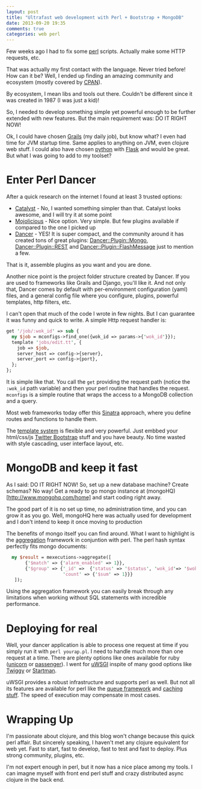 ```yaml
---
layout: post
title: "Ultrafast web development with Perl + Bootstrap + MongoDB"
date: 2013-09-20 19:35
comments: true
categories: web perl
---
```


Few weeks ago I had to fix some [perl](http://www.perl.org) scripts. Actually make some HTTP requests, etc. 

That was actually my first contact with the language. Never tried before! How can it be? Well, I ended up finding an amazing community and ecosystem (mostly covered by [CPAN](http://www.perl.org/cpan.html)).

By ecosystem, I mean libs and tools out there. Couldn't be different since it was created in 1987 (I was just a kid)!

So, I needed to develop something simple yet powerful enough to be further extended with new features. But the main requirement was: DO IT RIGHT NOW!

Ok, I could have chosen [Grails](http://www.grails.org) (my daily job), but know what? I even had time for JVM startup time. Same applies to anything on JVM, even clojure web stuff. I could also have chosen [python](http://python.org/) with [Flask](http://flask.pocoo.org/) and would be great. But what I was going to add to my toolset?

Enter Perl Dancer
=================

After a quick research on the internet I found at least 3 trusted options:

-  [Catalyst](http://www.catalystframework.org/) - No, I wanted something simpler than that. Catalyst looks awesome, and I will try it at some point
-  [Mojolicious](http://mojolicio.us/) - Nice option. Very simple. But few plugins available if compared to the one I picked up
-  [Dancer](http://perldancer.org) - YES! It is super compact, and the community around it has created tons of great plugins: [Dancer::Plugin::Mongo](http://search.cpan.org/~ajct/Dancer-Plugin-Mongo-0.03/lib/Dancer/Plugin/Mongo.pm), [Dancer::Plugin::REST](http://search.cpan.org/~sukria/Dancer-Plugin-REST-0.07/lib/Dancer/Plugin/REST.pm) and [Dancer::Plugin::FlashMessage](http://search.cpan.org/~dams/Dancer-Plugin-FlashMessage-0.314/lib/Dancer/Plugin/FlashMessage.pm) just to mention a few.

That is it, assemble plugins as you want and you are done.

Another nice point is the project folder structure created by Dancer. If you are used to frameworks like Grails and Django, you'll like it. And not only that, Dancer comes by default with per-environment configuration (yaml) files, and a general config file where you configure, plugins, powerful templates, http filters, etc.

I can't open that much of the code I wrote in few nights. But I can guarantee it was funny and quick to write. A simple Http request handler is:

``` perl
get '/job/:wok_id' => sub {
  my $job = mconfigs->find_one({wok_id => params->{'wok_id'}});
  template 'jobs/edit.tt', {
    job => $job,
    server_host => config->{server},
    server_port => config->{port},
  };
};
```

It is simple like that. You call the `get` providing the request path (notice the `:wok_id` path variable) and then your perl routine that handles the request. `mconfigs` is a simple routine that wraps the access to a MongoDB collection and a query.

Most web frameworks today offer this [Sinatra](http://www.sinatrarb.com/) approach, where you define routes and functions to handle them.

The [template system](http://www.template-toolkit.org/index.html) is flexible and very powerful. Just embbed your html/css/js [Twitter Bootstrap](http://getbootstrap.com) stuff and you have beauty. No time wasted with style cascading, user interface layout, etc.

MongoDB and keep it fast
========================

As I said: DO IT RIGHT NOW! So, set up a new database machine? Create schemas? No way! Get a ready to go mongo instance at (mongoHQ)[http://www.mongohq.com/home] and start coding right away. 

The good part of it is no set up time, no administration time, and you can grow it as you go. Well, mongoHQ here was actually used for development and I don't intend to keep it once moving to production

The benefits of mongo itself you can find around. What I want to highlight is the [aggregation](http://docs.mongodb.org/manual/aggregation/) framework in conjuntion with perl. The perl hash syntax perfectly fits mongo documents:

``` perl
  my $result = mexecutions->aggregate([
       {'$match' => {'alarm_enabled' => 1}},
       {'$group' => {'_id' =>  {'status' => '$status', 'wok_id'=> '$wok_id'},
                     'count' => {'$sum' => 1}}}
   ]);
```

Using the aggregation framework you can easily break through any limitations when working without SQL statements with incredible performance.

Deploying for real
==================

Well, your dancer application is able to process one request at time if you simply run it with `perl yourap.pl`. I need to handle much more than one request at a time. There are plenty options like ones available for ruby ([unicorn](http://rubygems.org/gems/unicorn) or [passenger](https://www.phusionpassenger.com/)). I went for [uWSGI](http://uwsgi-docs.readthedocs.org/en/latest/index.html) inspite of many good options like [Twiggy](http://search.cpan.org/~miyagawa/Twiggy-0.1023/lib/Twiggy.pm) or [Startman](http://search.cpan.org/~miyagawa/Starman-0.1000/lib/Starman.pm).

uWSGI provides a robust infrastructure and supports perl as well. But not all its features are available for perl like the [queue framework](http://uwsgi-docs.readthedocs.org/en/latest/Queue.html) and [caching stuff](http://uwsgi-docs.readthedocs.org/en/latest/WebCaching.html). The speed of execution may compensate in most cases.

Wrapping Up
===========

I'm passionate about clojure, and this blog won't change because this quick perl affair. But sincerely speaking, I haven't met any clojure equivalent for web yet. Fast to start, fast to develop, fast to test and fast to deploy. Plus strong community, plugins, etc.

I'm not expert enough in perl, but it now has a nice place among my tools. I can imagne myself with front end perl stuff and crazy distributed async clojure in the back end.


